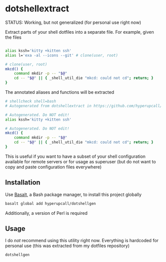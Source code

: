 # dotshellextract

STATUS: Working, but not generalized (for personal use right now)

Extract parts of your shell dotfiles into a separate file. For example, given the files

```sh

alias kssh='kitty +kitten ssh'
alias l='exa -al --icons --git' # clone(user, root)

# clone(user, root)
mkcd() {
	command mkdir -p -- "$@"
	cd -- "$@" || { _shell_util_die "mkcd: could not cd"; return; }
}
```

The annotated aliases and functions will be extracted

```sh
# shellcheck shell=bash
# Autogenerated from dotshellextract in https://github.com/hyperupcall/dotshellextract

# Autogenerated. Do NOT edit!
alias kssh='kitty +kitten ssh'

# Autogenerated. Do NOT edit!
mkcd() {
	command mkdir -p -- "$@"
	cd -- "$@" || { _shell_util_die "mkcd: could not cd"; return; }
}
```

This is useful if you want to have a subset of your shell configuration available for remote servers or for usage as superuser (but do not want to copy and paste configuration files everywhere)



## Installation

Use [Basalt](https://github.com/hyperupcall/basalt), a Bash package manager, to install this project globally

```sh
basalt global add hyperupcall/dotshellgen
```

Additionally, a version of Perl is required

## Usage

I do _not_ recommend using this utility right now. Everything is hardcoded for personal use (this was extracted from my dotfiles repository)

```sh
dotshellgen
```
